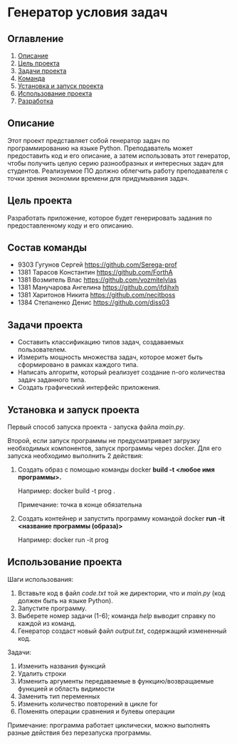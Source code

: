 # Генератор условия задач

## Оглавление

1. [Описание](#Описание)
2. [Цель проекта](#Цель-проекта)
3. [Задачи проекта](#Задачи-проекта)
4. [Команда](#Состав-команды)
5. [Установка и запуск проекта](#Установка-и-запуск-проекта)
6. [Использование проекта](#Использование-проекта)
7. [Разработка](development.md)

## Описание

Этот проект представляет собой генератор задач по программированию на языке Python. 
Преподаватель может предоставить код и его описание, а затем использовать этот генератор, 
чтобы получить целую серию разнообразных и интересных задач для студентов. Реализуемое ПО должно облегчить
работу преподавателя с точки зрения экономии времени для придумывания задач.

## Цель проекта

Разработать приложение, которое будет генерировать задания по предоставленному коду и его описанию.

## Состав команды

* 9303 Гугунов Сергей https://github.com/Serega-prof
* 1381 Тарасов Константин https://github.com/ForthA
* 1381 Возмитель Влас https://github.com/vozmitelvlas
* 1381 Манучарова Ангелина https://github.com/ifdjhxh
* 1381 Харитонов Никита https://github.com/necitboss
* 1384 Степаненко Денис https://github.com/diss03

## Задачи проекта

* Составить классификацию типов задач, создаваемых пользователем.
* Измерить мощность множества задач, которое может быть сформировано в рамках каждого типа.
* Написать алгоритм, который реализует создание n-ого количества задач заданного типа.
* Создать графический интерфейс приложения.

## Установка и запуск проекта
Первый способ запуска проекта - запуска файла _main.py_.

Второй, если запуск программы не предусматривает загрузку необходимых компонентов, запуск программы через docker. Для его запуска необходимо выполнить 2 действия: 

1. Создать образ с помощью команды docker **build -t <любое имя программы>.**

    Например: docker build -t prog .

    Примечание: точка в конце обязательна
2. Создать контейнер и запустить программу командой docker **run -it <название программы (образа)>**

    Например: docker run -it prog


## Использование проекта

Шаги использования:
1. Вставьте код в файл _code.txt_ той же директории, что и _main.py_ (код должен быть на языке Python).
2. Запустите программу.
3. Выберете номер задачи (1-6); команда _help_ выводит справку по каждой из команд.
4. Генератор создаст новый файл _output.txt_, содержащий измененный код.


Задачи: 

1. Изменить названия функций 
2. Удалить строки 
3. Изменить аргументы передаваемые в функцию/возвращаемые функцией и область видимости 
4. Заменить тип переменных 
5. Изменить количество повторений в цикле for 
6. Поменять операции сравнения и булевы операции

Примечание: программа работает циклически, можно выполнять разные действия без перезапуска программы.







